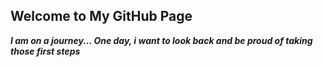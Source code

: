 ## Welcome to My GitHub Page


**_I am on a journey... One day, i want to look back and be proud of taking those first steps_**

